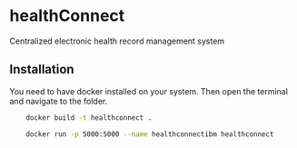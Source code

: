 
# healthConnect

Centralized electronic health record management system
## Installation

You need to have docker installed on your system.
Then open the terminal and navigate to the folder.

```bash
    docker build -t healthconnect .

    docker run -p 5000:5000 --name healthconnectibm healthconnect
```


    
